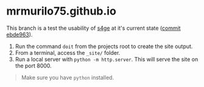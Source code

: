 # mrmurilo75.github.io

This branch is a test the usability of [s4ge](https://github.com/mrmurilo75/s4ge-static-site-generator/) at it's current state ([commit ebde963](https://github.com/mrmurilo75/s4ge-static-site-generator/tree/ebde963df0e24587c8b5f14d386de42884c286e6)).

1. Run the command `doit` from the projects root to create the site output.
2. From a terminal, access the `_site/` folder.
3. Run a local server with `python -m http.server`. This will serve the site on the port 8000.

> Make sure you have `python` installed.
